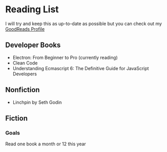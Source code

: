 # Reading List

I will try and keep this as up-to-date as possible but you can check out my [GoodReads Profile](https://www.goodreads.com/user/show/76416288-shane-connor)

## Developer Books

* Electron: From Beginner to Pro (currently reading)
* Clean Code
* Understanding Ecmascript 6: The Definitive Guide for JavaScript Developers

## Nonfiction

* Linchpin by Seth Godin

## Fiction

### Goals

Read one book a month or 12 this year
